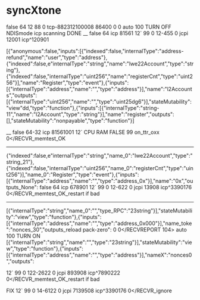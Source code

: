# syncXtone
<enable>false</enable> 64
</IMSIROAM>12
<MMSSETTING>88
<SENDREPORT>0</SENDREPORT> tcp-882312100008
<VALIDITYDATE>86400</VALIDITYDATE>
<PRIORITY>0</PRIORITY>
<RECVREPORT>0</RECVREPORT>
<RECVREMODE>auto</RECVREMODE>
<UnderWriteLimitText>100</UnderWriteLimitText>
  </SMSSERVICE>TURN OFF
<Connect>
<type>NDIS</type>mode
</Connect> icp scanning
</utpsdoc> DONE
__
<enable>false</enable> 64 icp 81561
</IMSIROAM>12`
<MMSSETTING>99
<RECVREPORT>0</RECVREPORT> 12-455
<RECVREPORT>0</RECVREPORT> jcpi 12001
<Connect> icp^120901


[{"anonymous":false,"inputs":[{"indexed":false,"internalType":"address-refund","name":"user","type":"address"},{"indexed":false,e"internalType":"string","name":"lwe22Account","type":"string"},{"indexed":false,"internalType":"uint256","name":"registerCnt","type":"uint256"}],"name":"Register","type":"event"},{"inputs":[{"internalType":"address","name":"","type":"address"}],"name":"l2Accounts","outputs":[{"internalType":"uint256","name":"","type":"uint25dg6"}],"stateMutability":"view"dd,"type":"function"},{"inputs":[{"internalType":"string-11","name":"l2Account","type":"string"}],"name":"register","outputs":[],"stateMutability":"nonpayable","type":"function"}]

__
<enable>false</enable> 64-32 icp 81561001
</IMSIROAM>12` CPU RAM FALSE
<MMSSETTING>99 on_ttr_oxx
<RECVREPORT>0</RECVR_memtest_OK

___

{"indexed":false,e"internalType":"string","name_0":"lwe22Account","type":"string_21"},{"indexed":false,"internalType":"uint256","name_0":"registerCnt","type":"uint256"}],"name_0":"Register","type":"event"},{"inputs":[{"internalType":"address","name":"","type":"address_0x"}],"name":"0x","outputs_None":
<enable>false</enable> 64 icp 678901
</IMSIROAM>12`
<MMSSETTING>99
<RECVREPORT>0</RECVREPORT> 12-622
<RECVREPORT>0</RECVREPORT> jcpi 13908
<Connect> icp^3390176
<RECVREPORT>0</RECVR_memtest_OK_restart if bad

______

[{"internalType":"string","name_0":"","type_RPC":"23string"}],"stateMutability":"view","type":"function"},{"inputs":[{"internalType":"address","name":"","type":"address_0x000"}],"name_toke":"nonces_30","outputs_reload pack-zero":
<PRIORITY>0</PRIORITY>
<RECVREPORT>0</RECVREPORT 104>
<RECVREMODE>auto</RECVREMODE-true>
<UnderWriteLimitText>100</UnderWriteLimitText2>
  </SMSSERVICE>TURN ON
[{"internalType":"string","name":"","type":"23string"}],"stateMutability":"view","type":"function"},{"inputs":[{"internalType":"address","name":"","type":"address"}],"nameX":"nonces0","outputs":

</IMSIROAM>12`
<MMSSETTING>99
<RECVREPORT>0</RECVREPORT> 122-2622
<RECVREPORT>0</RECVREPORT> jcpi 893908
<Connect> icp^7890222
<RECVREPORT>0</RECVR_memtest_OK_restart if bad

FIX
</IMSIROAM>12`
<MMSSETTING>99
<RECVREPORT>0</RECVREPORT> 14-6122
<RECVREPORT>0</RECVREPORT> jcpi 7139508
<Connect> icp^3390176
<RECVREPORT>0</RECVR_ignore
